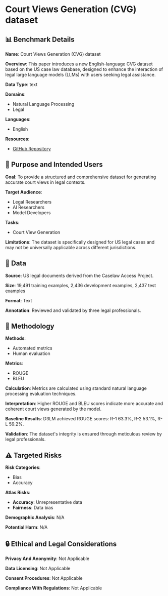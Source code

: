 # Court Views Generation (CVG) dataset

## 📊 Benchmark Details

**Name**: Court Views Generation (CVG) dataset

**Overview**: This paper introduces a new English-language CVG dataset based on the US case law database, designed to enhance the interaction of legal large language models (LLMs) with users seeking legal assistance.

**Data Type**: text

**Domains**:
- Natural Language Processing
- Legal

**Languages**:
- English

**Resources**:
- [GitHub Repository](https://github.com/YANGWU001/US_CVG_dataset.git)

## 🎯 Purpose and Intended Users

**Goal**: To provide a structured and comprehensive dataset for generating accurate court views in legal contexts.

**Target Audience**:
- Legal Researchers
- AI Researchers
- Model Developers

**Tasks**:
- Court View Generation

**Limitations**: The dataset is specifically designed for US legal cases and may not be universally applicable across different jurisdictions.

## 💾 Data

**Source**: US legal documents derived from the Caselaw Access Project.

**Size**: 19,491 training examples, 2,436 development examples, 2,437 test examples

**Format**: Text

**Annotation**: Reviewed and validated by three legal professionals.

## 🔬 Methodology

**Methods**:
- Automated metrics
- Human evaluation

**Metrics**:
- ROUGE
- BLEU

**Calculation**: Metrics are calculated using standard natural language processing evaluation techniques.

**Interpretation**: Higher ROUGE and BLEU scores indicate more accurate and coherent court views generated by the model.

**Baseline Results**: D3LM achieved ROUGE scores: R-1 63.3%, R-2 53.1%, R-L 59.2%.

**Validation**: The dataset's integrity is ensured through meticulous review by legal professionals.

## ⚠️ Targeted Risks

**Risk Categories**:
- Bias
- Accuracy

**Atlas Risks**:
- **Accuracy**: Unrepresentative data
- **Fairness**: Data bias

**Demographic Analysis**: N/A

**Potential Harm**: N/A

## 🔒 Ethical and Legal Considerations

**Privacy And Anonymity**: Not Applicable

**Data Licensing**: Not Applicable

**Consent Procedures**: Not Applicable

**Compliance With Regulations**: Not Applicable
